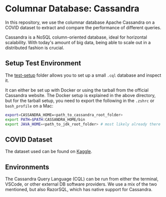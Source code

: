 # Columnar Database: Cassandra

In this repository, we use the columnar database Apache Cassandra on a COVID dataset to extract and compare the performance of different queries.

Cassandra is a NoSQL column-oriented database, ideal for horizontal scalability. With today's amount of big data, being able to scale out in a distributed fashion is crucial.

## Setup Test Environment

The [test-setup](./test-setup) folder allows you to set up a small `.cql` database and inspect it.

It can either be set up with Docker or using the tarball from the official Cassandra website. The Docker setup is explained in the above directory, but for the tarball setup, you need to export the following in the `.zshrc` or `bash_profile` on a Mac:

```sh
export=CASSANDRA_HOME=<path_to_cassandra_root_folder>
export PATH=$PATH:CASSANDRA_HOME/bin
export JAVA_HOME=<path_to_jdk_root_folder> # most likely already there
```

## COVID Dataset

The dataset used can be found on [Kaggle](https://www.kaggle.com/datasets/gauravduttakiit/covid-19).

## Environments

The Cassandra Query Language (CQL) can be run from either the terminal, VSCode, or other external DB software providers. We use a mix of the two mentioned, but also RazorSQL, which has native support for Cassandra.

